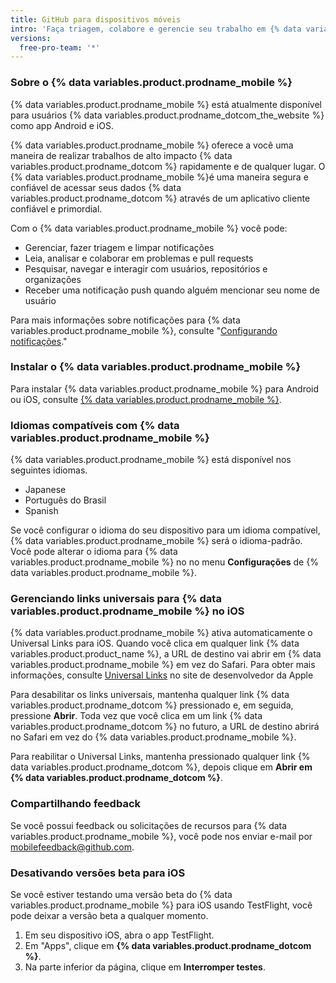 ```yaml
---
title: GitHub para dispositivos móveis
intro: 'Faça triagem, colabore e gerencie seu trabalho em {% data variables.product.company_short %} do seu dispositivo móvel.'
versions:
  free-pro-team: '*'
---
```


### Sobre o {% data variables.product.prodname_mobile %}

{% data variables.product.prodname_mobile %} está atualmente disponível para usuários {% data variables.product.prodname_dotcom_the_website %} como app Android e iOS.

{% data variables.product.prodname_mobile %} oferece a você uma maneira de realizar trabalhos de alto impacto {% data variables.product.prodname_dotcom %} rapidamente e de qualquer lugar. O {% data variables.product.prodname_mobile %}é uma maneira segura e confiável de acessar seus dados {% data variables.product.prodname_dotcom %} através de um aplicativo cliente confiável e primordial.

Com o {% data variables.product.prodname_mobile %} você pode:
- Gerenciar, fazer triagem e limpar notificações
- Leia, analisar e colaborar em problemas e pull requests
- Pesquisar, navegar e interagir com usuários, repositórios e organizações
- Receber uma notificação push quando alguém mencionar seu nome de usuário

Para mais informações sobre notificações para {% data variables.product.prodname_mobile %}, consulte "[Configurando notificações](/github/managing-subscriptions-and-notifications-on-github/configuring-notifications#enabling-push-notifications-with-github-for-mobile)."

### Instalar o {% data variables.product.prodname_mobile %}

Para instalar {% data variables.product.prodname_mobile %} para Android ou iOS, consulte [{% data variables.product.prodname_mobile %}](https://github.com/mobile).

### Idiomas compatíveis com {% data variables.product.prodname_mobile %}

{% data variables.product.prodname_mobile %} está disponível nos seguintes idiomas.

- Japanese
- Português do Brasil
- Spanish

Se você configurar o idioma do seu dispositivo para um idioma compatível, {% data variables.product.prodname_mobile %} será o idioma-padrão. Você pode alterar o idioma para {% data variables.product.prodname_mobile %} no no menu **Configurações** de {% data variables.product.prodname_mobile %}.

### Gerenciando links universais para {% data variables.product.prodname_mobile %} no iOS

{% data variables.product.prodname_mobile %} ativa automaticamente o Universal Links para iOS. Quando você clica em qualquer link {% data variables.product.product_name %}, a URL de destino vai abrir em {% data variables.product.prodname_mobile %} em vez do Safari. Para obter mais informações, consulte [Universal Links](https://developer.apple.com/ios/universal-links/)  no site de desenvolvedor da Apple

Para desabilitar os links universais, mantenha qualquer link {% data variables.product.prodname_dotcom %} pressionado e, em seguida, pressione **Abrir**. Toda vez que você clica em um link {% data variables.product.prodname_dotcom %} no futuro, a URL de destino abrirá no Safari em vez do {% data variables.product.prodname_mobile %}.

Para reabilitar o Universal Links, mantenha pressionado qualquer link {% data variables.product.prodname_dotcom %}, depois clique em **Abrir em {% data variables.product.prodname_dotcom %}**.

### Compartilhando feedback

Se você possui feedback ou solicitações de recursos para {% data variables.product.prodname_mobile %}, você pode nos enviar e-mail por <a href="mailto:mobilefeedback@github.com">mobilefeedback@github.com</a>.


### Desativando versões beta para iOS

Se você estiver testando uma versão beta do {% data variables.product.prodname_mobile %} para iOS usando TestFlight, você pode deixar a versão beta a qualquer momento.

1. Em seu dispositivo iOS, abra o app TestFlight.
2. Em "Apps", clique em **{% data variables.product.prodname_dotcom %}**.
3. Na parte inferior da página, clique em **Interromper testes**.
